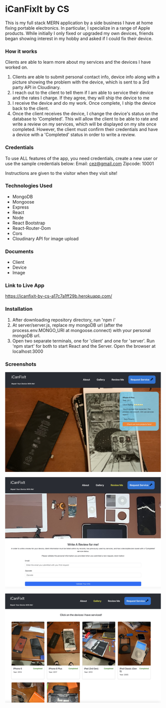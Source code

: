 # iCanFixIt by CS

This is my full stack MERN application by a side business I have at home fixing portable electronics. In particular, I specialize in a range of Apple products. While initially I only fixed or upgraded my own devices, friends began showing interest in my hobby and asked if I could fix their device.

### How it works
Clients are able to learn more about my services and the devices I have worked on. 
1. Clients are able to submit personal contact info, device info along with a picture showing the problem with the device, which is sent to a 3rd party API in Cloudinary.
2. I reach out to the client to tell them if I am able to service their device and the rates I charge. If they agree, they will ship the device to me
3. I receive the device and do my work. Once complete, I ship the device back to the client.
4. Once the client receives the device, I change the device's status on the database to 'Completed'. This will allow the client to be able to rate and write a review on my services, which will be displayed on my site once completed. However, the client must confirm their credentials and have a device with a 'Completed' status in order to write a review. 

### Credentials
To use ALL features of the app, you need credentials, create a new user or use the sample credentials below:
Email: cez@gmail.com
Zipcode: 10001

Instructions are given to the visitor when they visit site!

### Technologies Used
- MongoDB
- Mongoose
- Express
- React
- Node
- React Bootstrap
- React-Router-Dom
- Cors
- Cloudinary API for image upload

### Documents
- Client
- Device
- Image

### Link to Live App
https://icanfixit-by-cs-a17c7a1ff29b.herokuapp.com/

### Installation
1. After downloading repository directory, run 'npm i'
2. At server/server.js, replace my mongoDB url (after the process.env.MONGO_URI at mongoose.connect) with your personal mongoDB url. 
3. Open two separate terminals, one for 'client' and one for 'server'. Run 'npm start' for both to start React and the Server. Open the browser at localhost:3000


### Screenshots
![screenshot-1](./screenshots/1.png)

![screenshot-2](./screenshots/2.png)

![screenshot-3](./screenshots/3.png)


